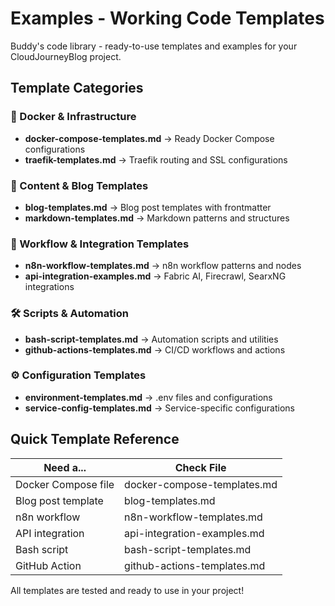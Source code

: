 # Examples - Working Code Templates

Buddy's code library - ready-to-use templates and examples for your CloudJourneyBlog project.

## Template Categories

### 🐳 Docker & Infrastructure
- **docker-compose-templates.md** → Ready Docker Compose configurations
- **traefik-templates.md** → Traefik routing and SSL configurations

### 📝 Content & Blog Templates  
- **blog-templates.md** → Blog post templates with frontmatter
- **markdown-templates.md** → Markdown patterns and structures

### 🔄 Workflow & Integration Templates
- **n8n-workflow-templates.md** → n8n workflow patterns and nodes
- **api-integration-examples.md** → Fabric AI, Firecrawl, SearxNG integrations

### 🛠️ Scripts & Automation
- **bash-script-templates.md** → Automation scripts and utilities
- **github-actions-templates.md** → CI/CD workflows and actions

### ⚙️ Configuration Templates
- **environment-templates.md** → .env files and configurations
- **service-config-templates.md** → Service-specific configurations

## Quick Template Reference

| Need a... | Check File |
|-----------|------------|
| Docker Compose file | docker-compose-templates.md |
| Blog post template | blog-templates.md |
| n8n workflow | n8n-workflow-templates.md |
| API integration | api-integration-examples.md |
| Bash script | bash-script-templates.md |
| GitHub Action | github-actions-templates.md |

All templates are tested and ready to use in your project!
